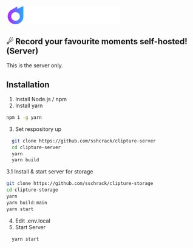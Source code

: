 <img src="https://github.com/sshcrack/clipture/blob/master/src/assets/renderer/logo_text.svg?raw=true" width="300"></img>
## ☄ Record your favourite moments self-hosted! (Server)
This is the server only. 
## Installation
1. Install Node.js / npm
2. Install yarn
  ```bash
  npm i -g yarn
  ```
3. Set respository up
  ```bash
    git clone https://github.com/sshcrack/clipture-server
    cd clipture-server
    yarn
    yarn build
  ```
3.1 Install & start server for storage
```bash
git clone https://github.com/sschrack/clipture-storage
cd clipture-storage
yarn
yarn build:main
yarn start
```
4. Edit .env.local
5. Start Server
  ```bash
    yarn start
  ```
